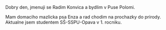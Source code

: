 Dobry den, 
jmenuji se Radim Konvica a bydlim v Puse Polomi.

Mam domaciho mazlicka psa Enza a rad chodim na prochazky do prirody.
Aktualne jsem studentem SŠ-SSPU-Opava v 1. rocniku.

